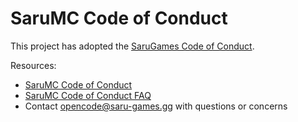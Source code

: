 # SaruMC Code of Conduct

This project has adopted the [SaruGames Code of Conduct](https://www.saru-games.gg/codeofconduct/).

Resources:
- [SaruMC Code of Conduct](https://www.saru-games.gg/codeofconduct/)
- [SaruMC Code of Conduct FAQ](https://www.saru-games.gg/codeofconduct/faq/)
- Contact [opencode@saru-games.gg](mailto:opencode@saru-games.gg) with questions or concerns